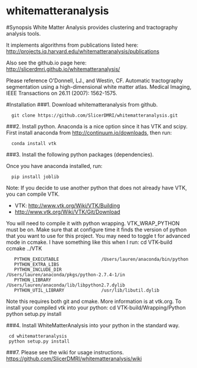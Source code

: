 whitematteranalysis
===================

#Synopsis
White Matter Analysis provides clustering and tractography analysis tools.

It implements algorithms from publications listed here:
http://projects.iq.harvard.edu/whitematteranalysis/publications

Also see the github.io page here:
http://slicerdmri.github.io/whitematteranalysis/

Please reference O'Donnell, LJ., and Westin, CF. Automatic
tractography segmentation using a high-dimensional white matter
atlas. Medical Imaging, IEEE Transactions on 26.11 (2007): 1562-1575.

#Installation
###1. Download whitematteranalysis from github. 

      git clone https://github.com/SlicerDMRI/whitematteranalysis.git
      
###2. Install python. 
Anaconda is a nice option since it has VTK and scipy.
First install anaconda from http://continuum.io/downloads, then run: 

      conda install vtk

###3. Install the following python packages (dependencies).

Once you have anaconda installed, run: 

      pip install joblib

Note: If you decide to use another python that does not already have VTK, you can compile VTK.
* VTK: http://www.vtk.org/Wiki/VTK/Building
* http://www.vtk.org/Wiki/VTK/Git/Download

You will need to compile it with python wrapping. VTK_WRAP_PYTHON must be on.
Make sure that at configure time it finds the version of python that you want to use for this project. You may need to toggle t for advanced mode in ccmake. I have something like this when I run:
     cd VTK-build
     ccmake ../VTK

       PYTHON_EXECUTABLE                /Users/lauren/anaconda/bin/python            
       PYTHON_EXTRA_LIBS                                                             
       PYTHON_INCLUDE_DIR               /Users/lauren/anaconda/pkgs/python-2.7.4-1/in
       PYTHON_LIBRARY                   /Users/lauren/anaconda/lib/libpython2.7.dylib
       PYTHON_UTIL_LIBRARY              /usr/lib/libutil.dylib   

Note this requires both git and cmake. More information is at vtk.org.
To install your compiled vtk into your python:
     cd VTK-build/Wrapping/Python
     python setup.py install

###4. Install WhiteMatterAnalysis into your python in the standard way.

     cd whitematteranalysis
     python setup.py install

###7. Please see the wiki for usage instructions.
https://github.com/SlicerDMRI/whitematteranalysis/wiki
